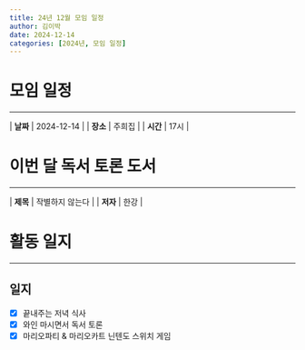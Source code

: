 ```yaml
---
title: 24년 12월 모임 일정
author: 김이박
date: 2024-12-14
categories: [2024년, 모임 일정]
---
```


# **모임 일정**
---

| **날짜** | 2024-12-14 |
| **장소** | 주희집        |
| **시간** | 17시   |


# **이번 달 독서 토론 도서**
---

| **제목** | 작별하지 않는다 |
| **저자** | 한강   |

# **활동 일지**
---
## **일지**  
  - [x] 끝내주는 저녁 식사 
  - [x] 와인 마시면서 독서 토론
  - [x] 마리오파티 & 마리오카트 닌텐도 스위치 게임
